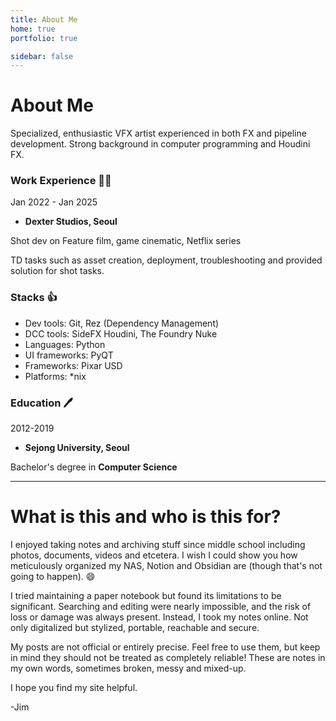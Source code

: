 ```yaml
---
title: About Me
home: true
portfolio: true

sidebar: false
---
```


# About Me

Specialized, enthusiastic VFX artist experienced in both FX and pipeline development. Strong background in computer programming and Houdini FX.

### Work Experience :health_worker:

Jan 2022 - Jan 2025
- **Dexter Studios, Seoul**

Shot dev on Feature film, game cinematic, Netflix series

TD tasks such as asset creation, deployment, troubleshooting and provided solution for shot tasks.

### Stacks :thumbsup:

- Dev tools: Git, Rez (Dependency Management)
- DCC tools: SideFX Houdini, The Foundry Nuke
- Languages: Python
- UI frameworks: PyQT
- Frameworks: Pixar USD
- Platforms: *nix

### Education :pen:


2012-2019
- **Sejong University, Seoul**

Bachelor's degree in **Computer Science**

---

# What is this and who is this for?

I enjoyed taking notes and archiving stuff since middle school including photos, documents, videos and etcetera. I wish I could show you how meticulously organized my NAS, Notion and Obsidian are (though that's not going to happen).  :smile:

I tried maintaining a paper notebook but found its limitations to be significant. Searching and editing were nearly impossible, and the risk of loss or damage was always present. Instead, I took my notes online. Not only digitalized but stylized, portable, reachable and secure.

My posts are not official or entirely precise. Feel free to use them, but keep in mind they should not be treated as completely reliable! These are notes in my own words, sometimes broken, messy and mixed-up.

I hope you find my site helpful.


-Jim
